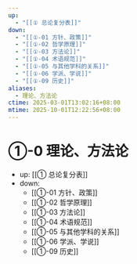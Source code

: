 ```yaml
---
up:
  - "[[① 总论复分表]]"
down:
  - "[[①-01 方针、政策]]"
  - "[[①-02 哲学原理]]"
  - "[[①-03 方法论]]"
  - "[[①-04 术语规范]]"
  - "[[①-05 与其他学科的关系]]"
  - "[[①-06 学派、学说]]"
  - "[[①-09 历史]]"
aliases:
  - 理论、方法论
ctime: 2025-03-01T13:02:16+08:00
mtime: 2025-10-01T12:22:56+08:00
---
```


# ①-0 理论、方法论

- up: [[① 总论复分表]]
- down:	
	- [[①-01 方针、政策]]
	- [[①-02 哲学原理]]
	- [[①-03 方法论]]
	- [[①-04 术语规范]]
	- [[①-05 与其他学科的关系]]
	- [[①-06 学派、学说]]
	- [[①-09 历史]]
	
